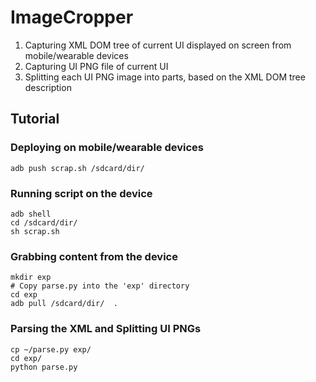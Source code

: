 # ImageCropper
1. Capturing XML DOM tree of current UI displayed on screen from mobile/wearable devices
2. Capturing UI PNG file of current UI
3. Splitting each UI PNG image into parts, based on the XML DOM tree description

## Tutorial

### Deploying on mobile/wearable devices
```
adb push scrap.sh /sdcard/dir/
```

### Running script on the device
```
adb shell 
cd /sdcard/dir/
sh scrap.sh
```

### Grabbing content from the device
```
mkdir exp
# Copy parse.py into the 'exp' directory
cd exp
adb pull /sdcard/dir/  .

```
### Parsing the XML and Splitting UI PNGs
```
cp ~/parse.py exp/  
cd exp/
python parse.py
```
